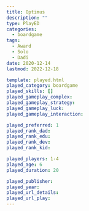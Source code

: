 ```yaml
---
title: Optimus
description: ""
type: PlayED
categories:
  - boardgame
tags:
  - Award
  - Solo
  - Dadi
date: 2020-12-14
lastmod: 2022-12-18

template: played.html
played_category: boardgame
played_skills: []
played_gameplay_complex: 
played_gameplay_strategy: 
played_gameplay_luck: 
played_gameplay_interaction: 

played_preferred: 1
played_rank_dad: 
played_rank_edu: 
played_rank_dev: 
played_rank_kid: 

played_players: 1-4
played_age: 6
played_duration: 20

played_publisher: 
played_year: 
played_url_details: 
played_url_play: 
---
```

